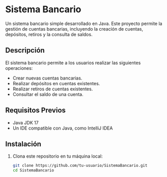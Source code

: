 # Sistema Bancario

Un sistema bancario simple desarrollado en Java. Este proyecto permite la gestión de cuentas bancarias, incluyendo la creación de cuentas, depósitos, retiros y la consulta de saldos.

## Descripción

El sistema bancario permite a los usuarios realizar las siguientes operaciones:
- Crear nuevas cuentas bancarias.
- Realizar depósitos en cuentas existentes.
- Realizar retiros de cuentas existentes.
- Consultar el saldo de una cuenta.

## Requisitos Previos

- Java JDK 17
- Un IDE compatible con Java, como IntelliJ IDEA

## Instalación

1. Clona este repositorio en tu máquina local:
   ```sh
   git clone https://github.com/tu-usuario/SistemaBancario.git
   cd SistemaBancario
